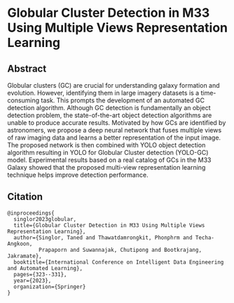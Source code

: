 # Globular Cluster Detection in M33 Using Multiple Views Representation Learning
## Abstract
Globular clusters (GC) are crucial for understanding galaxy formation and evolution. However, identifying them in large imagery datasets is a time-consuming task. This prompts the development of an automated GC detection algorithm. Although GC detection is fundamentally an object detection problem, the state-of-the-art object detection algorithms are unable to produce accurate results. Motivated by how GCs are identified by astronomers, we propose a deep neural network that fuses multiple views of raw imaging data and learns a better representation of the input image. The proposed network is then combined with YOLO object detection algorithm resulting in YOLO for Globular Cluster detection (YOLO-GC) model. Experimental results based on a real catalog of GCs in the M33 Galaxy showed that the proposed multi-view representation learning technique helps improve detection performance.

## Citation
```
@inproceedings{
  singlor2023globular,
  title={Globular Cluster Detection in M33 Using Multiple Views Representation Learning},
  author={Singlor, Taned and Thawatdamrongkit, Phonphrm and Techa-Angkoon,
          Prapaporn and Suwannajak, Chutipong and Bootkrajang, Jakramate},
  booktitle={International Conference on Intelligent Data Engineering and Automated Learning},
  pages={323--331},
  year={2023},
  organization={Springer}
}
```

